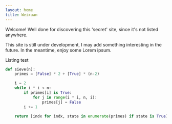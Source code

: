 ```yaml
---
layout: home
title: Weixuan
---
```


Welcome! Well done for discovering this 'secret' site, since it's not listed anywhere.

This site is still under development, I may add something interesting in the future. In the meantime, enjoy some Lorem ipsum.

<div class="separator"></div>

Listing test

```python
def sieve(n): 
    primes = [False] * 2 + [True] * (n-2)

    i = 2
    while i * i < n:
        if primes[i] is True:
            for j in range(i * i, n, i):
                primes[j] = False
        i += 1
    
    return [indx for indx, state in enumerate(primes) if state is True]
```
